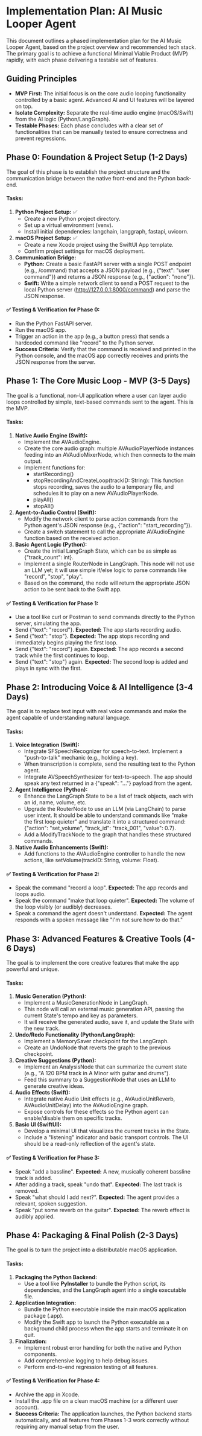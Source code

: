 # **Implementation Plan: AI Music Looper Agent**

This document outlines a phased implementation plan for the AI Music Looper Agent, based on the project overview and recommended tech stack. The primary goal is to achieve a functional Minimal Viable Product (MVP) rapidly, with each phase delivering a testable set of features.

## **Guiding Principles**

* **MVP First:** The initial focus is on the core audio looping functionality controlled by a basic agent. Advanced AI and UI features will be layered on top.  
* **Isolate Complexity:** Separate the real-time audio engine (macOS/Swift) from the AI logic (Python/LangGraph).  
* **Testable Phases:** Each phase concludes with a clear set of functionalities that can be manually tested to ensure correctness and prevent regressions.

## **Phase 0: Foundation & Project Setup (1-2 Days)**

The goal of this phase is to establish the project structure and the communication bridge between the native front-end and the Python back-end.

#### **Tasks:**

1. **Python Project Setup:** ✅ 
   * Create a new Python project directory.  
   * Set up a virtual environment (venv).  
   * Install initial dependencies: langchain, langgraph, fastapi, uvicorn.  
2. **macOS Project Setup:** ✅
   * Create a new Xcode project using the SwiftUI App template.  
   * Confirm project settings for macOS deployment.  
3. **Communication Bridge:**  
   * **Python:** Create a basic FastAPI server with a single POST endpoint (e.g., /command) that accepts a JSON payload (e.g., {"text": "user command"}) and returns a JSON response (e.g., {"action": "none"}).  
   * **Swift:** Write a simple network client to send a POST request to the local Python server (http://127.0.0.1:8000/command) and parse the JSON response.

#### **✅** Testing & Verification for Phase 0:

* Run the Python FastAPI server.  
* Run the macOS app.  
* Trigger an action in the app (e.g., a button press) that sends a hardcoded command like "record" to the Python server.  
* **Success Criteria:** Verify that the command is received and printed in the Python console, and the macOS app correctly receives and prints the JSON response from the server.

## **Phase 1: The Core Music Loop \- MVP (3-5 Days)**

The goal is a functional, non-UI application where a user can layer audio loops controlled by simple, text-based commands sent to the agent. This is the MVP.

#### **Tasks:**

1. **Native Audio Engine (Swift):**  
   * Implement the AVAudioEngine.  
   * Create the core audio graph: multiple AVAudioPlayerNode instances feeding into an AVAudioMixerNode, which then connects to the main output.  
   * Implement functions for:  
     * startRecording()  
     * stopRecordingAndCreateLoop(trackID: String): This function stops recording, saves the audio to a temporary file, and schedules it to play on a new AVAudioPlayerNode.  
     * playAll()  
     * stopAll()  
2. **Agent-to-Audio Control (Swift):**  
   * Modify the network client to parse action commands from the Python agent's JSON response (e.g., {"action": "start\_recording"}).  
   * Create a switch statement to call the appropriate AVAudioEngine function based on the received action.  
3. **Basic Agent Logic (Python):**  
   * Create the initial LangGraph State, which can be as simple as {"track\_count": int}.  
   * Implement a single RouterNode in LangGraph. This node will not use an LLM yet; it will use simple if/else logic to parse commands like "record", "stop", "play".  
   * Based on the command, the node will return the appropriate JSON action to be sent back to the Swift app.

#### **✅** Testing & Verification for Phase 1:

* Use a tool like curl or Postman to send commands directly to the Python server, simulating the app.  
* Send {"text": "record"}. **Expected:** The app starts recording audio.  
* Send {"text": "stop"}. **Expected:** The app stops recording and immediately begins playing the first loop.  
* Send {"text": "record"} again. **Expected:** The app records a second track while the first continues to loop.  
* Send {"text": "stop"} again. **Expected:** The second loop is added and plays in sync with the first.

## **Phase 2: Introducing Voice & AI Intelligence (3-4 Days)**

The goal is to replace text input with real voice commands and make the agent capable of understanding natural language.

#### **Tasks:**

1. **Voice Integration (Swift):**  
   * Integrate SFSpeechRecognizer for speech-to-text. Implement a "push-to-talk" mechanic (e.g., holding a key).  
   * When transcription is complete, send the resulting text to the Python agent.  
   * Integrate AVSpeechSynthesizer for text-to-speech. The app should speak any text returned in a {"speak": "..."} payload from the agent.  
2. **Agent Intelligence (Python):**  
   * Enhance the LangGraph State to be a list of track objects, each with an id, name, volume, etc.  
   * Upgrade the RouterNode to use an LLM (via LangChain) to parse user intent. It should be able to understand commands like "make the first loop quieter" and translate it into a structured command: {"action": "set\_volume", "track\_id": "track\_001", "value": 0.7}.  
   * Add a ModifyTrackNode to the graph that handles these structured commands.  
3. **Native Audio Enhancements (Swift):**  
   * Add functions to the AVAudioEngine controller to handle the new actions, like setVolume(trackID: String, volume: Float).

#### **✅** Testing & Verification for Phase 2:

* Speak the command "record a loop". **Expected:** The app records and loops audio.  
* Speak the command "make that loop quieter". **Expected:** The volume of the loop visibly (or audibly) decreases.  
* Speak a command the agent doesn't understand. **Expected:** The agent responds with a spoken message like "I'm not sure how to do that."

## **Phase 3: Advanced Features & Creative Tools (4-6 Days)**

The goal is to implement the core creative features that make the app powerful and unique.

#### **Tasks:**

1. **Music Generation (Python):**  
   * Implement a MusicGenerationNode in LangGraph.  
   * This node will call an external music generation API, passing the current State's tempo and key as parameters.  
   * It will receive the generated audio, save it, and update the State with the new track.  
2. **Undo/Redo Functionality (Python/LangGraph):**  
   * Implement a MemorySaver checkpoint for the LangGraph.  
   * Create an UndoNode that reverts the graph to the previous checkpoint.  
3. **Creative Suggestions (Python):**  
   * Implement an AnalysisNode that can summarize the current state (e.g., "A 120 BPM track in A Minor with guitar and drums").  
   * Feed this summary to a SuggestionNode that uses an LLM to generate creative ideas.  
4. **Audio Effects (Swift):**  
   * Integrate native Audio Unit effects (e.g., AVAudioUnitReverb, AVAudioUnitDelay) into the AVAudioEngine graph.  
   * Expose controls for these effects so the Python agent can enable/disable them on specific tracks.  
5. **Basic UI (SwiftUI):**  
   * Develop a minimal UI that visualizes the current tracks in the State.  
   * Include a "listening" indicator and basic transport controls. The UI should be a read-only reflection of the agent's state.

#### **✅** Testing & Verification for Phase 3:

* Speak "add a bassline". **Expected:** A new, musically coherent bassline track is added.  
* After adding a track, speak "undo that". **Expected:** The last track is removed.  
* Speak "what should I add next?". **Expected:** The agent provides a relevant, spoken suggestion.  
* Speak "put some reverb on the guitar". **Expected:** The reverb effect is audibly applied.

## **Phase 4: Packaging & Final Polish (2-3 Days)**

The goal is to turn the project into a distributable macOS application.

#### **Tasks:**

1. **Packaging the Python Backend:**  
   * Use a tool like **PyInstaller** to bundle the Python script, its dependencies, and the LangGraph agent into a single executable file.  
2. **Application Integration:**  
   * Bundle the Python executable inside the main macOS application package (.app).  
   * Modify the Swift app to launch the Python executable as a background child process when the app starts and terminate it on quit.  
3. **Finalization:**  
   * Implement robust error handling for both the native and Python components.  
   * Add comprehensive logging to help debug issues.  
   * Perform end-to-end regression testing of all features.

#### **✅** Testing & Verification for Phase 4:

* Archive the app in Xcode.  
* Install the .app file on a clean macOS machine (or a different user account).  
* **Success Criteria:** The application launches, the Python backend starts automatically, and all features from Phases 1-3 work correctly without requiring any manual setup from the user.